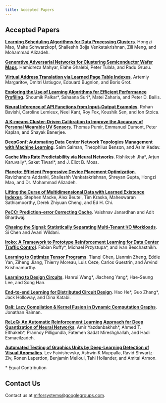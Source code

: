 ```yaml
---
title: Accepted Papers
---
```


<div class="inner clearfix">
    <section class="main-content accepted_papers_section">
        <h2>Accepted Papers</h2>
        <p><a href="https://drive.google.com/file/d/12VQNpD0Cvf_k-2OSMsQfX8yaZ1LOlltv/view?usp=sharing"><b>Learning Scheduling Algorithms for Data Processing Clusters</b></a>. Hongzi Mao, Malte Schwarzkopf, Shaileshh Bojja Venkatakrishnan, Zili Meng, and Mohammad Alizadeh.</p>
        <p><a href="https://drive.google.com/file/d/1OIXlgou4jw32vauXtAArfHVvg2R4j2UH/view?usp=sharing"><b>Generative Adversarial Networks for Clustering Semiconductor Wafer Maps</b></a>. Hamidreza Mahyar, Elahe Ghalebi, Peter Tulala, and Radu Grusu.</p>
        <p><a href="https://drive.google.com/file/d/1WNppNDUzJx-FIEahzK5WeOl5pB8ELRhr/view?usp=sharing"><b>Virtual Address Translation via Learned Page Table Indexes</b></a>. Artemiy Margaritov, Dmitri Ustiugov, Edouard Bugnion, and Boris Grot.</p>
        <p><a href="https://drive.google.com/file/d/1yj7z1zejjmV9HduRH4wunvyTGKD_XybP/view?usp=sharing"><b>Exploring the Use of Learning Algorithms for Efficient Performance Profiling</b></a>. Shoumik Palkar<span title="Equal contribution" class="equal_contribution">*</span>, Sahaana Suri<span title="Equal contribution" class="equal_contribution">*</span>, Matei Zaharia, and Peter D. Bailis.</p>
        <p><a href="https://drive.google.com/file/d/1CSa_f3uNY244W79I9uq15JkSQaROBY_c/view?usp=sharing"><b>Neural Inference of API Functions from Input–Output Examples</b></a>. Rohan Bavishi, Caroline Lemieux, Neel Kant, Roy Fox, Koushik Sen, and Ion Stoica.</p>
        <p><a href="https://drive.google.com/file/d/1qeYLq_kQuFEFzHgvO65w8WyhdRtfJXC7/view?usp=sharing"><b>A K-means Cluster-Driven Calibration to Improve the Accuracy of Personal Wearable UV Sensors</b></a>. Thomas Pumir, Emmanuel Dumont, Peter Kaplan, and Shayak Banerjee.</p>
        <p><a href="https://drive.google.com/file/d/1G6VWHQPtJS-G7P0-sQZgmlnJRpqg4R4H/view?usp=sharing"><b>DeepConf: Automating Data Center Network Topologies Management with Machine Learning</b></a>. Saim Salman, Theophilus Benson, and Asim Kadav.</p>
        <p><a href="https://drive.google.com/file/d/17THn_qNQJTH0ewRvDukllRAKSFgEI9mm/view?usp=sharing"><b>Cache Miss Rate Predictability via Neural Networks</b></a>. Rishikesh Jha<span title="Equal contribution" class="equal_contribution">*</span>, Arjun Karuvally<span title="Equal contribution" class="equal_contribution">*</span>, Saket Tiwari<span title="Equal contribution" class="equal_contribution">*</span>, and J. Eliot B. Moss.</p>
        <p><a href="https://drive.google.com/file/d/1d0vpfrS4ZIziOe15ilR62lxNEZabmOKt/view?usp=sharing"><b>Placeto: Efficient Progressive Device Placement Optimization</b></a>. Ravichandra Addanki, Shaileshh Venkatakrishnan, Shreyan Gupta, Hongzi Mao, and Dr. Mohammad Alizadeh.</p>
        <p><a href="https://drive.google.com/file/d/18KqfX-GUVC-v2OwFhEtE2Y9QeRNZjOi4/view?usp=sharing"><b>Lifting the Curse of Multidimensional Data with Learned Existence Indexes</b></a>. Stephen Macke, Alex Beutel, Tim Kraska, Maheswaran Sathiamoorthy, Derek Zhiyuan Cheng, and Ed H. Chi.</p>
        <p><a href="https://drive.google.com/file/d/18_wIsm21yxrdAeBJLWBlqfx6qH3qJwab/view?usp=sharing"><b>PeCC: Prediction-error Correcting Cache</b></a>. Vaishnav Janardhan and Adit Bhardwaj.</p>
        <p><a href="https://drive.google.com/file/d/1mdnnomvxA2pGqAsmZMsB-O9DyVFDnish/view?usp=sharing"><b>Chasing the Signal: Statistically Separating Multi-Tenant I/O Workloads</b></a>. Si Chen and Avani Wildani.</p>
        <p><a href="https://drive.google.com/file/d/1uA7VfAMsEUZftr8aP-nb-gJBax30nkyk/view?usp=sharing"><b>Iroko: A Framework to Prototype Reinforcement Learning for Data Center Traffic Control</b></a>. Fabian Ruffy<span title="Equal contribution" class="equal_contribution">*</span>, Michael Przystupa<span title="Equal contribution" class="equal_contribution">*</span>, and Ivan Beschastnikh.</p>
        <p><a href="https://drive.google.com/file/d/1uA7VfAMsEUZftr8aP-nb-gJBax30nkyk/view?usp=sharing"><b>Learning to Optimize Tensor Programs</b></a>. Tianqi Chen, Lianmin Zheng, Eddie Yan, Ziheng Jiang, Thierry Moreau, Luis Ceze, Carlos Guestrin, and Arvind Krishnamurthy.</p>
        <p><a href="https://drive.google.com/file/d/1vZ9IW1BQ4emsp4yc6E-Otu5QpoDdMSjv/view?usp=sharing"><b>Learning to Design Circuits</b></a>. Hanrui Wang<span title="Equal contribution" class="equal_contribution">*</span>, Jiacheng Yang<span title="Equal contribution" class="equal_contribution">*</span>, Hae-Seung Lee, and Song Han.</p>
        <p><a href="https://drive.google.com/file/d/1FJJSNATYUI2IfFAz4xHFDdHNg0ZftSg0/view?usp=sharing"><b>End-to-end Learning for Distributed Circuit Design</b></a>. Hao He<span title="Equal contribution" class="equal_contribution">*</span>, Guo Zhang<span title="Equal contribution" class="equal_contribution">*</span>, Jack Holloway, and Dina Katabi.</p>
        <p><a href=""><b>Dali: Lazy Compilation & Kernel Fusion in Dynamic Computation Graphs</b></a>. Jonathan Raiman.</p>
        <p><a href="https://drive.google.com/file/d/1TT4SAXD0ExhIKBMvsVYiezfWNhjVEcPG/view?usp=sharing"><b>ReLeQ: An Automatic Reinforcement Learning Approach for Deep Quantization of Neural Networks</b></a>. Amir Yazdanbakhsh<span title="Equal contribution" class="equal_contribution">*</span>, Ahmed T. Elthakeb<span title="Equal contribution" class="equal_contribution">*</span>, Prannoy Pilligundla, Fatemeh Sadat Mireshghallah, and Hadi Esmaeilzadeh.</p>
        <p><a href="https://drive.google.com/file/d/1nAEDjIR9t31V-o_SnbCZveOF5wQpIeCH/view?usp=sharing"><b>Automated Testing of Graphics Units by Deep-Learning Detection of Visual Anomalies</b></a>. Lev Faivishevsky, Ashwin K Muppalla, Ravid Shwartz-Ziv, Ronen Laperdon, Benjamin Melloul, Tahi Hollander, and Amitai Armon.</p>
        <div class="footnote_box">
            <span class="footnote">* Equal Contribution</span>
        </div>
    </section>
</div>
<div class="contact-us-section">
    <div class="inner clearfix">
        <section class="main-content">
            <h2>Contact Us</h2>
            <p>
                Contact us at <a href="mailto:mlforsystems@googlegroups.com">mlforsystems@googlegroups.com</a>.
            </p>
        </section>
    </div>
</div>

